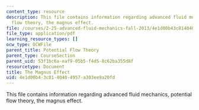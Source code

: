 ```yaml
---
content_type: resource
description: This file contains information regarding advanced fluid mechanics, potential
  flow theory, the magnus effect.
file: /courses/2-25-advanced-fluid-mechanics-fall-2013/4e1d00b43c8140404957a303ee9a20fd_MIT2_25F13_ProblemMagnus.pdf
file_type: application/pdf
learning_resource_types: []
ocw_type: OCWFile
parent_title: Potential Flow Theory
parent_type: CourseSection
parent_uid: 53f1bc6a-eaf9-05b5-f4d5-8c62ba355d8f
resourcetype: Document
title: The Magnus Effect
uid: 4e1d00b4-3c81-4040-4957-a303ee9a20fd
---
```

This file contains information regarding advanced fluid mechanics, potential flow theory, the magnus effect.